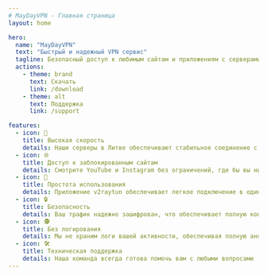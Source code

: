 ```yaml
---
# MayDayVPN - Главная страница
layout: home

hero:
  name: "MayDayVPN"
  text: "Быстрый и надежный VPN сервис"
  tagline: Безопасный доступ к любимым сайтам и приложениям с серверами в Литве для максимальной скорости
  actions:
    - theme: brand
      text: Скачать
      link: /download
    - theme: alt
      text: Поддержка
      link: /support

features:
  - icon: 🚀
    title: Высокая скорость
    details: Наши серверы в Литве обеспечивают стабильное соединение с пропускной способностью до 10 Гб/с
  - icon: 🌐
    title: Доступ к заблокированным сайтам
    details: Смотрите YouTube и Instagram без ограничений, где бы вы ни находились
  - icon: 📱
    title: Простота использования
    details: Приложение v2raytun обеспечивает легкое подключение в один клик без сложных настроек
  - icon: 🔒
    title: Безопасность
    details: Ваш трафик надежно зашифрован, что обеспечивает полную конфиденциальность в сети
  - icon: 🕵️
    title: Без логирования
    details: Мы не храним логи вашей активности, обеспечивая полную анонимность
  - icon: 🛠️
    title: Техническая поддержка
    details: Наша команда всегда готова помочь вам с любыми вопросами
---
```

